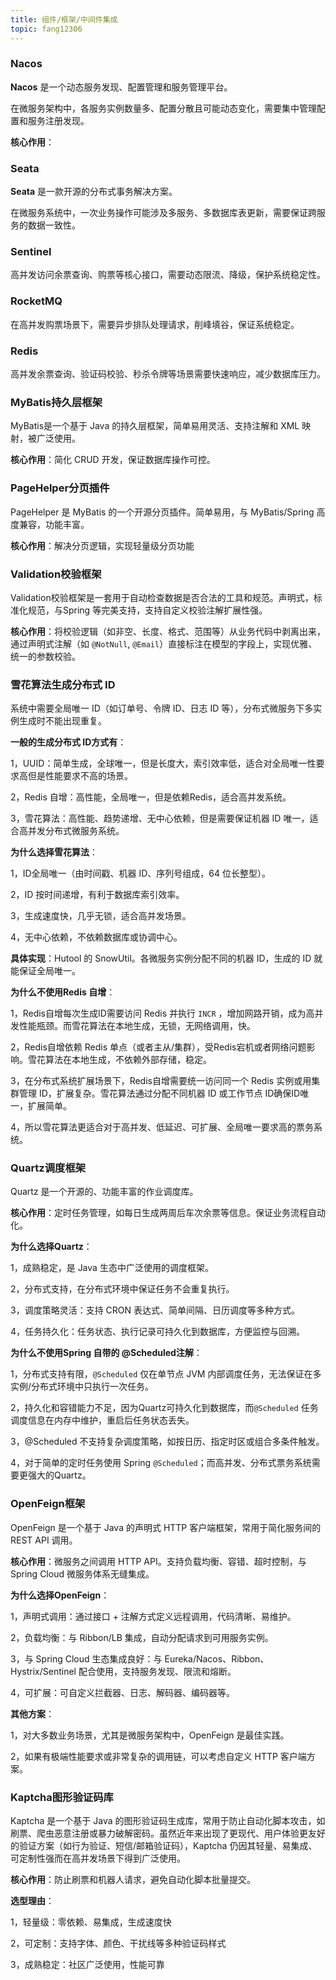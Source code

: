 ```yaml
---
title: 组件/框架/中间件集成
topic: fang12306
---
```


### Nacos 

**Nacos** 是一个动态服务发现、配置管理和服务管理平台。

在微服务架构中，各服务实例数量多、配置分散且可能动态变化，需要集中管理配置和服务注册发现。

**核心作用**：

### Seata 

**Seata** 是一款开源的分布式事务解决方案。

在微服务系统中，一次业务操作可能涉及多服务、多数据库表更新，需要保证跨服务的数据一致性。

### Sentinel 

高并发访问余票查询、购票等核心接口，需要动态限流、降级，保护系统稳定性。

### RocketMQ

在高并发购票场景下，需要异步排队处理请求，削峰填谷，保证系统稳定。

### Redis

高并发余票查询、验证码校验、秒杀令牌等场景需要快速响应，减少数据库压力。

### MyBatis持久层框架

MyBatis是一个基于 Java 的持久层框架，简单易用灵活、支持注解和 XML 映射，被广泛使用。

**核心作用**：简化 CRUD 开发，保证数据库操作可控。



### PageHelper分页插件

PageHelper 是 MyBatis 的一个开源分页插件。简单易用，与 MyBatis/Spring 高度兼容，功能丰富。

**核心作用**：解决分页逻辑，实现轻量级分页功能



### Validation校验框架

Validation校验框架是一套用于自动检查数据是否合法的工具和规范。声明式，标准化规范，与Spring 等完美支持，支持自定义校验注解扩展性强。

**核心作用**：将校验逻辑（如非空、长度、格式、范围等）从业务代码中剥离出来，通过声明式注解（如 `@NotNull`, `@Email`）直接标注在模型的字段上，实现优雅、统一的参数校验。



### 雪花算法生成分布式 ID

系统中需要全局唯一 ID（如订单号、令牌 ID、日志 ID 等），分布式微服务下多实例生成时不能出现重复。

**一般的生成分布式 ID方式有**：

1，UUID：简单生成，全球唯一，但是长度大，索引效率低，适合对全局唯一性要求高但是性能要求不高的场景。

2，Redis 自增：高性能，全局唯一，但是依赖Redis，适合高并发系统。

3，雪花算法：高性能、趋势递增、无中心依赖，但是需要保证机器 ID 唯一，适合高并发分布式微服务系统。

**为什么选择雪花算法**：

1，ID全局唯一（由时间戳、机器 ID、序列号组成，64 位长整型）。

2，ID 按时间递增，有利于数据库索引效率。

3，生成速度快，几乎无锁，适合高并发场景。

4，无中心依赖，不依赖数据库或协调中心。

**具体实现**：Hutool 的 SnowUtil。各微服务实例分配不同的机器 ID，生成的 ID 就能保证全局唯一。

**为什么不使用Redis 自增**：

1，Redis自增每次生成ID需要访问 Redis 并执行 `INCR` ，增加网路开销，成为高并发性能瓶颈。而雪花算法在本地生成，无锁，无网络调用，快。

2，Redis自增依赖 Redis 单点（或者主从/集群），受Redis宕机或者网络问题影响。雪花算法在本地生成，不依赖外部存储，稳定。

3，在分布式系统扩展场景下，Redis自增需要统一访问同一个 Redis 实例或用集群管理 ID，扩展复杂。雪花算法通过分配不同机器 ID 或工作节点 ID确保ID唯一，扩展简单。

4，所以雪花算法更适合对于高并发、低延迟、可扩展、全局唯一要求高的票务系统。



### Quartz调度框架

Quartz 是一个开源的、功能丰富的作业调度库。

**核心作用**：定时任务管理，如每日生成两周后车次余票等信息。保证业务流程自动化。

**为什么选择Quartz**：

1，成熟稳定，是 Java 生态中广泛使用的调度框架。

2，分布式支持，在分布式环境中保证任务不会重复执行。

3，调度策略灵活：支持 CRON 表达式、简单间隔、日历调度等多种方式。

4，任务持久化：任务状态、执行记录可持久化到数据库，方便监控与回溯。

**为什么不使用Spring 自带的 @Scheduled注解**：

1，分布式支持有限，`@Scheduled` 仅在单节点 JVM 内部调度任务，无法保证在多实例/分布式环境中只执行一次任务。

2，持久化和容错能力不足，因为Quartz可持久化到数据库，而`@Scheduled` 任务调度信息在内存中维护，重启后任务状态丢失。

3，@Scheduled 不支持复杂调度策略，如按日历、指定时区或组合多条件触发。

4，对于简单的定时任务使用 Spring `@Scheduled`；而高并发、分布式票务系统需要更强大的Quartz。



### OpenFeign框架

OpenFeign 是一个基于 Java 的声明式 HTTP 客户端框架，常用于简化服务间的 REST API 调用。

**核心作用**：微服务之间调用 HTTP API。支持负载均衡、容错、超时控制，与 Spring Cloud 微服务体系无缝集成。

**为什么选择OpenFeign**：

1，声明式调用：通过接口 + 注解方式定义远程调用，代码清晰、易维护。

2，负载均衡：与 Ribbon/LB 集成，自动分配请求到可用服务实例。

3，与 Spring Cloud 生态集成良好：与 Eureka/Nacos、Ribbon、Hystrix/Sentinel 配合使用，支持服务发现、限流和熔断。

4，可扩展：可自定义拦截器、日志、解码器、编码器等。

**其他方案**：

1，对大多数业务场景，尤其是微服务架构中，OpenFeign 是最佳实践。

2，如果有极端性能要求或非常复杂的调用链，可以考虑自定义 HTTP 客户端方案。



### Kaptcha图形验证码库	

Kaptcha 是一个基于 Java 的图形验证码生成库，常用于防止自动化脚本攻击，如刷票、爬虫恶意注册或暴力破解密码。虽然近年来出现了更现代、用户体验更友好的验证方案（如行为验证、短信/邮箱验证码），Kaptcha 仍因其轻量、易集成、可定制性强而在高并发场景下得到广泛使用。

**核心作用**：防止刷票和机器人请求，避免自动化脚本批量提交。

**选型理由**：

1，轻量级：零依赖、易集成，生成速度快

2，可定制：支持字体、颜色、干扰线等多种验证码样式

3，成熟稳定：社区广泛使用，性能可靠
